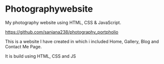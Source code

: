 # Photographywebsite
My photography website using HTML, CSS & JavaScript. 
 
 https://github.com/sanjana238/photography_portpholio
 
This is a website I have created in which i included Home, Gallery, Blog and Contact Me Page.

It is build using HTML, CSS and JS
